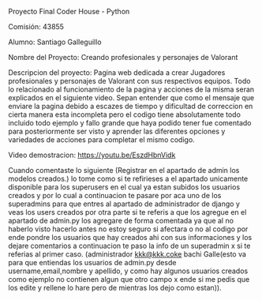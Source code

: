 Proyecto Final Coder House - Python

Comisión: 43855

Alumno: Santiago Galleguillo

Nombre del Proyecto: Creando profesionales y personajes de Valorant

Descripcion del proyecto: Pagina web dedicada a crear Jugadores profesionales y personajes de Valorant con sus respectivos equipos. Todo lo relacionado al funcionamiento de la pagina y acciones de la misma seran explicados en el siguiente video. Sepan entender que como el mensaje que enviare la pagina debido a escazes de tiempo y dificultad de correccion en cierta manera esta incompleta pero el codigo tiene absolutamente todo incluido todo ejemplo y fallo grande que haya podido tener fue comentado para posteriormente ser visto y aprender las diferentes opciones y variedades de acciones para completar el mismo codigo.

Video demostracion: https://youtu.be/EszdHbnVidk

Cuando comentaste lo siguiente (Registrar en el apartado de admin los modelos creados.) lo tome como si te refirieses a el apartado unicamente disponible para los superusers en el cual ya estan subidos los usuarios creados y por lo cual a continuacion te pasare por aca uno de los superadmins para que entres al apartado de administrador de django y veas los users creados por otra parte si te referis a que los agregue en el apartado de admin.py los agregare de forma comentada ya que al no haberlo visto hacerlo antes no estoy seguro si afectara o no al codigo por ende pondre los usuarios que hay creados ahi con sus informaciones y los dejare comentarios a continuacion te paso la info de un superadmin x si te referias al primer caso. (administrador	kkk@kkk.coke	bachi	Galle(esto va para que entiendas los usuarios de admin.py desde username,email,nombre y apellido, y como hay algunos usuarios creados como ejemplo no contienen algun que otro campo x ende si me pedis que los edite y rellene lo hare pero de mientras los dejo como estan)).
